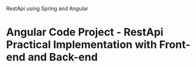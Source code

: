 RestApi using Spring and Angular
# Angular Code Project - RestApi Practical Implementation with Front-end and Back-end 

